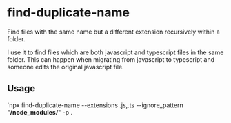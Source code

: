 # find-duplicate-name

Find files with the same name but a different extension recursively within a folder.

I use it to find files which are both javascript and typescript files in the same folder. This can happen when migrating from javascript to typescript and someone edits the original javascript file.

## Usage

`npx find-duplicate-name --extensions .js,.ts --ignore_pattern "**/node_modules/**" -p .
